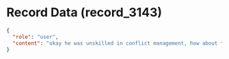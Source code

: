 # Record Data (record_3143)

```json
{
  "role": "user",
  "content": "okay he was unskilled in conflict management, how about taunting a report in stand up?\n"
}
```
